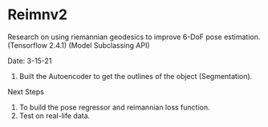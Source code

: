 # Reimnv2
Research on using riemannian geodesics to improve 6-DoF pose estimation. (Tensorflow 2.4.1)  (Model Subclassing API)

Date: 3-15-21

1) Built the Autoencoder to get the outlines of the object (Segmentation).

Next Steps

1) To build the pose regressor and reimannian loss function.
2) Test on real-life data.
